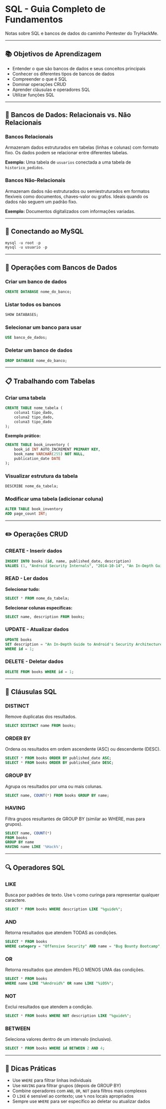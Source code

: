 # SQL - Guia Completo de Fundamentos

Notas sobre SQL e bancos de dados do caminho Pentester do TryHackMe.

---

## 📚 Objetivos de Aprendizagem

- Entender o que são bancos de dados e seus conceitos principais
- Conhecer os diferentes tipos de bancos de dados
- Compreender o que é SQL
- Dominar operações CRUD
- Aprender cláusulas e operadores SQL
- Utilizar funções SQL

---

## 🔄 Bancos de Dados: Relacionais vs. Não Relacionais

### Bancos Relacionais
Armazenam dados estruturados em tabelas (linhas e colunas) com formato fixo. Os dados podem se relacionar entre diferentes tabelas.

**Exemplo:** Uma tabela de `usuarios` conectada a uma tabela de `historico_pedidos`.

### Bancos Não-Relacionais
Armazenam dados não estruturados ou semiestruturados em formatos flexíveis como documentos, chaves-valor ou grafos. Ideais quando os dados não seguem um padrão fixo.

**Exemplo:** Documentos digitalizados com informações variadas.

---

## 🔐 Conectando ao MySQL

```sql
mysql -u root -p
mysql -u usuario -p
```

---

## 💾 Operações com Bancos de Dados

### Criar um banco de dados
```sql
CREATE DATABASE nome_do_banco;
```

### Listar todos os bancos
```sql
SHOW DATABASES;
```

### Selecionar um banco para usar
```sql
USE banco_de_dados;
```

### Deletar um banco de dados
```sql
DROP DATABASE nome_do_banco;
```

---

## 📋 Trabalhando com Tabelas

### Criar uma tabela
```sql
CREATE TABLE nome_tabela (
    coluna1 tipo_dado,
    coluna2 tipo_dado,
    coluna3 tipo_dado
);
```

**Exemplo prático:**
```sql
CREATE TABLE book_inventory (
    book_id INT AUTO_INCREMENT PRIMARY KEY,
    book_name VARCHAR(255) NOT NULL,
    publication_date DATE
);
```

### Visualizar estrutura da tabela
```sql
DESCRIBE nome_da_tabela;
```

### Modificar uma tabela (adicionar coluna)
```sql
ALTER TABLE book_inventory
ADD page_count INT;
```

---

## ✏️ Operações CRUD

### CREATE - Inserir dados
```sql
INSERT INTO books (id, name, published_date, description)
VALUES (1, "Android Security Internals", "2014-10-14", "An In-Depth Guide to Android's Security Architecture");
```

### READ - Ler dados
**Selecionar tudo:**
```sql
SELECT * FROM nome_da_tabela;
```

**Selecionar colunas específicas:**
```sql
SELECT name, description FROM books;
```

### UPDATE - Atualizar dados
```sql
UPDATE books
SET description = "An In-Depth Guide to Android's Security Architecture."
WHERE id = 1;
```

### DELETE - Deletar dados
```sql
DELETE FROM books WHERE id = 1;
```

---

## 🎯 Cláusulas SQL

### DISTINCT
Remove duplicatas dos resultados.

```sql
SELECT DISTINCT name FROM books;
```

### ORDER BY
Ordena os resultados em ordem ascendente (ASC) ou descendente (DESC).

```sql
SELECT * FROM books ORDER BY published_date ASC;
SELECT * FROM books ORDER BY published_date DESC;
```

### GROUP BY
Agrupa os resultados por uma ou mais colunas.

```sql
SELECT name, COUNT(*) FROM books GROUP BY name;
```

### HAVING
Filtra grupos resultantes de GROUP BY (similar ao WHERE, mas para grupos).

```sql
SELECT name, COUNT(*)
FROM books
GROUP BY name
HAVING name LIKE '%Hack%';
```

---

## 🔍 Operadores SQL

### LIKE
Busca por padrões de texto. Use `%` como curinga para representar qualquer caractere.

```sql
SELECT * FROM books WHERE description LIKE "%guide%";
```

### AND
Retorna resultados que atendem TODAS as condições.

```sql
SELECT * FROM books
WHERE category = "Offensive Security" AND name = "Bug Bounty Bootcamp";
```

### OR
Retorna resultados que atendem PELO MENOS UMA das condições.

```sql
SELECT * FROM books
WHERE name LIKE "%Android%" OR name LIKE "%iOS%";
```

### NOT
Exclui resultados que atendem a condição.

```sql
SELECT * FROM books WHERE NOT description LIKE "%guide%";
```

### BETWEEN
Seleciona valores dentro de um intervalo (inclusivo).

```sql
SELECT * FROM books WHERE id BETWEEN 2 AND 4;
```

---

## 📝 Dicas Práticas

- Use `WHERE` para filtrar linhas individuais
- Use `HAVING` para filtrar grupos (depois de GROUP BY)
- Combine operadores com `AND`, `OR`, `NOT` para filtros mais complexos
- O `LIKE` é sensível ao contexto; use `%` nos locais apropriados
- Sempre use `WHERE` para ser específico ao deletar ou atualizar dados